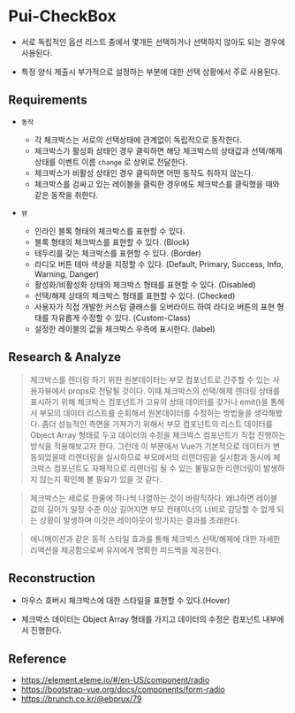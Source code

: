 # Pui-CheckBox

- 서로 독립적인 옵션 리스트 중에서 몇개든 선택하거나 선택하지 않아도 되는 경우에 사용된다.

- 특정 양식 제출시 부가적으로 설정하는 부분에 대한 선택 상황에서 주로 사용된다.

## Requirements

- `동작`

    - 각 체크박스는 서로의 선택상태에 관계없이 독립적으로 동작한다.
    - 체크박스가 활성화 상태인 경우 클릭하면 해당 체크박스의 상태값과 선택/해제 상태를 이벤트 이름 ``change`` 로 상위로 전달한다.
    - 체크박스가 비활성 상태인 경우 클릭하면 어떤 동작도 취하지 않는다.
    - 체크박스를 감싸고 있는 레이블을 클릭한 경우에도 체크박스를 클릭했을 때와 같은 동작을 취한다.

- `뷰`

    - 인라인 블록 형태의 체크박스를 표현할 수 있다.
    - 블록 형태의 체크박스를 표현할 수 있다. (Block)
    - 테두리를 갖는 체크박스를 표현할 수 있다. (Border)
    - 라디오 버튼 테마 색상을 지정할 수 있다. (Default, Primary, Success, Info, Warning, Danger)
    - 활성화/비활성화 상태의 체크박스 형태를 표현할 수 있다. (Disabled)
    - 선택/해제 상태의 체크박스 형태를 표현할 수 있다. (Checked)
    - 사용자가 직접 개발한 커스텀 클래스를 오버라이드 하여 라디오 버튼의 표현 형태를 자유롭게 수정할 수 있다. (Custom-Class)
    - 설정한 레이블의 값을 체크박스 우측에 표시한다. (label)

## Research & Analyze

> 체크박스를 렌더링 하기 위한 원본데이터는 부모 컴포넌트로 간주할 수 있는 사용자뷰에서 props로 전달될 것이다. 이때 체크박스의 선택/해제 렌더링 상태를 표시하기 위해 체크박스 컴포넌트가 고유의 상태 데이터를 갖거나 emit()을 통해서 부모의 데이터 리스트를 순회해서 원본데이터를 수정하는 방법들을 생각해봤다. 좀더 성능적인 측면을 가져가기 위해서 부모 컴포넌트의 리스트 데이터를 Object Array 형태로 두고 데이터의 수정을 체크박스 컴포넌트가 직접 진행하는 방식을 적용해보고자 한다. 그런데 이 부분에서 Vue가 기본적으로 데이터가 변동되었을때 리렌더링을 실시하므로 부모에서의 리렌더링을 실시함과 동시에 체크박스 컴포넌트도 자체적으로 리렌더링 될 수 있는 불필요한 리렌더링이 발생하지 않는지 확인해 볼 필요가 있을 것 같다.

> 체크박스는 세로로 한줄에 하나씩 나열하는 것이 바람직하다. 왜냐하면 레이블 값의 길이가 일정 수준 이상 길어지면 부모 컨테이너의 너비로 감당할 수 없게 되는 상황이 발생하며 이것은 레이아웃이 망가지는 결과를 초래한다.

> 애니메이션과 같은 동적 스타일 효과를 통해 체크박스 선택/해제에 대한 자세한 리액션을 제공함으로써 유저에게 명확한 피드백을 제공한다.

## Reconstruction

- 마우스 호버시 체크박스에 대한 스타일을 표현할 수 있다.(Hover)

- 체크박스 데이터는 Object Array 형태를 가지고 데이터의 수정은 컴포넌트 내부에서 진행한다.

## Reference

- https://element.eleme.io/#/en-US/component/radio
- https://bootstrap-vue.org/docs/components/form-radio
- https://brunch.co.kr/@ebprux/79
